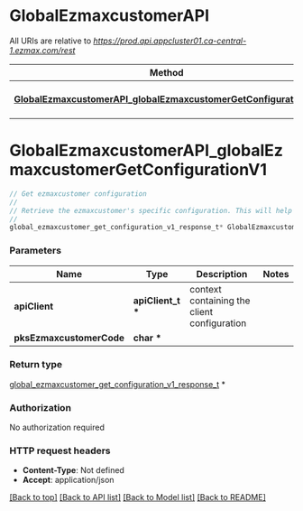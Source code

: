 # GlobalEzmaxcustomerAPI

All URIs are relative to *https://prod.api.appcluster01.ca-central-1.ezmax.com/rest*

Method | HTTP request | Description
------------- | ------------- | -------------
[**GlobalEzmaxcustomerAPI_globalEzmaxcustomerGetConfigurationV1**](GlobalEzmaxcustomerAPI.md#GlobalEzmaxcustomerAPI_globalEzmaxcustomerGetConfigurationV1) | **GET** /1/ezmaxcustomer/{pksEzmaxcustomerCode}/getConfiguration | Get ezmaxcustomer configuration


# **GlobalEzmaxcustomerAPI_globalEzmaxcustomerGetConfigurationV1**
```c
// Get ezmaxcustomer configuration
//
// Retrieve the ezmaxcustomer's specific configuration. This will help locate the proper region (ie: sInfrastructureregionCode) and the proper environment (ie: sInfrastructureenvironmenttypeDescription) where the customer's data is stored.
//
global_ezmaxcustomer_get_configuration_v1_response_t* GlobalEzmaxcustomerAPI_globalEzmaxcustomerGetConfigurationV1(apiClient_t *apiClient, char * pksEzmaxcustomerCode);
```

### Parameters
Name | Type | Description  | Notes
------------- | ------------- | ------------- | -------------
**apiClient** | **apiClient_t \*** | context containing the client configuration |
**pksEzmaxcustomerCode** | **char \*** |  | 

### Return type

[global_ezmaxcustomer_get_configuration_v1_response_t](global_ezmaxcustomer_get_configuration_v1_response.md) *


### Authorization

No authorization required

### HTTP request headers

 - **Content-Type**: Not defined
 - **Accept**: application/json

[[Back to top]](#) [[Back to API list]](../README.md#documentation-for-api-endpoints) [[Back to Model list]](../README.md#documentation-for-models) [[Back to README]](../README.md)

